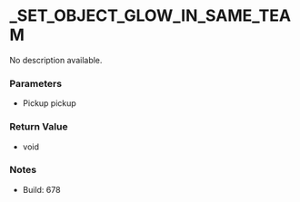 # _SET_OBJECT_GLOW_IN_SAME_TEAM

No description available.

### Parameters
* Pickup pickup

### Return Value
* void

### Notes
* Build: 678

